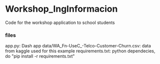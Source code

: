 # Workshop_IngInformacion
Code for the workshop application to school students

### files 
app.py: Dash app 
data/WA_Fn-UseC_-Telco-Customer-Churn.csv: data from kaggle used for this example 
requirements.txt: python dependecies, do "pip install -r requirements.txt" 
